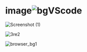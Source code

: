 # image![bgVScode](https://user-images.githubusercontent.com/127299101/223679836-8d897d20-82ed-4f18-a07d-d871f4c2dc93.jpg)

![Screenshot (1)](https://user-images.githubusercontent.com/127299101/223804009-95c26c29-c1d3-453b-9af1-d3e231b7fa99.png)

![3re2](https://github.com/khuong-d4ng/image/assets/127299101/c6005e0a-787e-444f-81b2-bd401cec516c)

![browser_bg1](https://github.com/khuong-d4ng/image/assets/127299101/faa91ea8-c4e0-4597-b173-84954076e97a)
